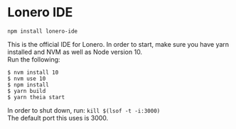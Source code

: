 # Lonero IDE
`npm install lonero-ide`  

This is the official IDE for Lonero. In order to start, make sure you have yarn installed and NVM as well as Node version 10.  
Run the following:
```
$ nvm install 10
$ nvm use 10
$ npm install
$ yarn build
$ yarn theia start
```
In order to shut down, run: `kill $(lsof -t -i:3000)`  
The default port this uses is 3000.